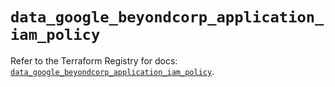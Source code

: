# `data_google_beyondcorp_application_iam_policy`

Refer to the Terraform Registry for docs: [`data_google_beyondcorp_application_iam_policy`](https://registry.terraform.io/providers/hashicorp/google-beta/6.23.0/docs/data-sources/google_beyondcorp_application_iam_policy).
